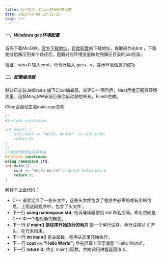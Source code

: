 ```yaml
---
title: C++学习--Clion开发环境设置
date: 2021-07-08 23:32:25
tags: C++
---
```




##### 一、Windows gcc环境配置

首先下载MinGW，[官方下载地址](https://osdn.net/projects/mingw/releases/)，[百度网盘](https://pan.baidu.com/s/1uOuxXCSCAiixa7O4l_0j6A)的下载地址，提取码为4dmt ，下载完成后解压到某个路径后，配置对应环境变量映射到解压目录的bin目录。

验证：win+R 输入cmd，命令行输入 gcc+ -v，提示环境信息即成功

##### 二、配置编译器

默认已安装JetBrains 旗下Clion编辑器，新建C++项目后，Next后提示配置环境变量，选择MingGW安装目录会自动联想补充，Finish完成。

Clion会自动生成main.cpp文件

```c++
/*
#include <iostream>

int main() {
    std::cout << "Hello, World!" << std::endl;
    return 0;
}
*/
//提前声明命名空间写法
#include <iostream>
using namespace std;
int main(){
    cout << "Hello World!";//print hello world
    return 0;
}
```

解释下上面代码：

- C++ 语言定义了一些头文件，这些头文件包含了程序中必需的或有用的信息。上面这段程序中，包含了头文件 **<iostream>**。
- 下一行 **using namespace std;** 告诉编译器使用 std 命名空间。命名空间是 C++ 中一个相对新的概念。
- 下一行 **// main() 是程序开始执行的地方** 是一个单行注释。单行注释以 // 开头，在行末结束。
- 下一行 **int main()** 是主函数，程序从这里开始执行。
- 下一行 **cout << "Hello World";** 会在屏幕上显示消息 "Hello World"。
- 下一行 **return 0;** 终止 main( )函数，并向调用进程返回值 0。

